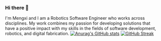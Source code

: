 ### Hi there 👋
I'm Mengxi and I am a Robotics Software Engineer who works across disciplines. My work combines my passion for developing solutions that have a positive impact with my skills in the fields of software development, robotics, and digital fabrication.
[![Anurag's GitHub stats](https://github-readme-stats.vercel.app/api?username=mengxihe&hide=commits,prs)](https://github.com/anuraghazra/github-readme-stats)
[![GitHub Streak](http://github-readme-streak-stats.herokuapp.com?user=mengxihe&theme=merko&hide_border=true)](https://git.io/streak-stats)
<!--
**mengxihe/mengxihe** is a ✨ _special_ ✨ repository because its `README.md` (this file) appears on your GitHub profile.

Here are some ideas to get you started:

- 🔭 I’m currently working on ...
- 🌱 I’m currently learning ...
- 👯 I’m looking to collaborate on ...
- 🤔 I’m looking for help with ...
- 💬 Ask me about ...
- 📫 How to reach me: ...
- 😄 Pronouns: ...
- ⚡ Fun fact: ...
-->
